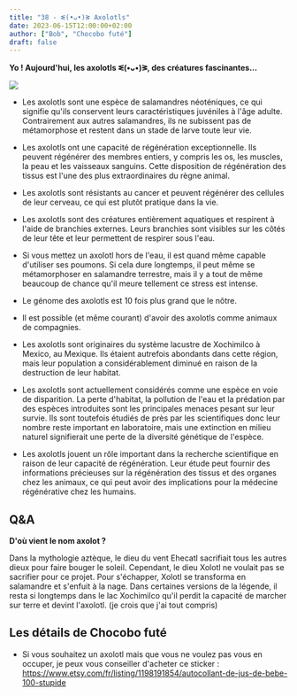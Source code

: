 ```yaml
---
title: "38 - ᓬ(•ᴗ•)ᕒ Axolotls"
date: 2023-06-15T12:00:00+02:00
author: ["Bob", "Chocobo futé"]
draft: false
---
```


**Yo ! Aujourd'hui, les axolotls ᓬ(•ᴗ•)ᕒ, des créatures fascinantes...**

![](/img/38.jpg)

- Les axolotls sont une espèce de salamandres néoténiques, ce qui signifie qu'ils conservent leurs caractéristiques juvéniles à l'âge adulte. Contrairement aux autres salamandres, ils ne subissent pas de métamorphose et restent dans un stade de larve toute leur vie.

- Les axolotls ont une capacité de régénération exceptionnelle. Ils peuvent régénérer des membres entiers, y compris les os, les muscles, la peau et les vaisseaux sanguins. Cette disposition de régénération des tissus est l'une des plus extraordinaires du règne animal.

- Les axolotls sont résistants au cancer et peuvent régénérer des cellules de leur cerveau, ce qui est plutôt pratique dans la vie.

- Les axolotls sont des créatures entièrement aquatiques et respirent à l'aide de branchies externes. Leurs branchies sont visibles sur les côtés de leur tête et leur permettent de respirer sous l'eau.

- Si vous mettez un axolotl hors de l'eau, il est quand même capable d'utiliser ses poumons. Si cela dure longtemps, il peut même se métamorphoser en salamandre terrestre, mais il y a tout de même beaucoup de chance qu'il meure tellement ce stress est intense.

- Le génome des axolotls est 10 fois plus grand que le nôtre.

- Il est possible (et même courant) d'avoir des axolotls comme animaux de compagnies.  

- Les axolotls sont originaires du système lacustre de Xochimilco à Mexico, au Mexique. Ils étaient autrefois abondants dans cette région, mais leur population a considérablement diminué en raison de la destruction de leur habitat.

- Les axolotls sont actuellement considérés comme une espèce en voie de disparition. La perte d'habitat, la pollution de l'eau et la prédation par des espèces introduites sont les principales menaces pesant sur leur survie. Ils sont toutefois étudiés de près par les scientifiques donc leur nombre reste important en laboratoire, mais une extinction en milieu naturel signifierait une perte de la diversité génétique de l'espèce.

- Les axolotls jouent un rôle important dans la recherche scientifique en raison de leur capacité de régénération. Leur étude peut fournir des informations précieuses sur la régénération des tissus et des organes chez les animaux, ce qui peut avoir des implications pour la médecine régénérative chez les humains.

## Q&A

**D'où vient le nom axolot ?**

Dans la mythologie aztèque, le dieu du vent Ehecatl sacrifiait tous les autres dieux pour faire bouger le soleil. Cependant, le dieu Xolotl ne voulait pas se sacrifier pour ce projet. Pour s'échapper, Xolotl se transforma en salamandre et s'enfuit à la nage. Dans certaines versions de la légende, il resta si longtemps dans le lac Xochimilco qu'il perdit la capacité de marcher sur terre et devint l'axolotl.
(je crois que j'ai tout compris)

## Les détails de Chocobo futé

- Si vous souhaitez un axolotl mais que vous ne voulez pas vous en occuper, je peux vous conseiller d'acheter ce sticker : https://www.etsy.com/fr/listing/1198191854/autocollant-de-jus-de-bebe-100-stupide
